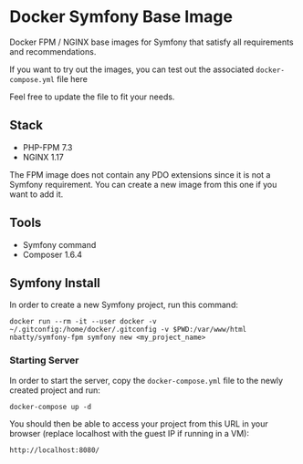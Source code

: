 # Docker Symfony Base Image

Docker FPM / NGINX base images for Symfony that satisfy all requirements and recommendations.

If you want to try out the images, you can test out the associated `docker-compose.yml` file here

Feel free to update the file to fit your needs.

## Stack

* PHP-FPM 7.3
* NGINX 1.17

The FPM image does not contain any PDO extensions since it is not a Symfony requirement. You can create a new image from this one if you want to add it.

## Tools

* Symfony command
* Composer 1.6.4

## Symfony Install

In order to create a new Symfony project, run this command:

```
docker run --rm -it --user docker -v ~/.gitconfig:/home/docker/.gitconfig -v $PWD:/var/www/html nbatty/symfony-fpm symfony new <my_project_name>
```

### Starting Server

In order to start the server, copy the `docker-compose.yml` file to the newly created project and run:

```
docker-compose up -d
```

You should then be able to access your project from this URL in your browser (replace localhost with the guest IP if running in a VM):

```
http://localhost:8080/
```
